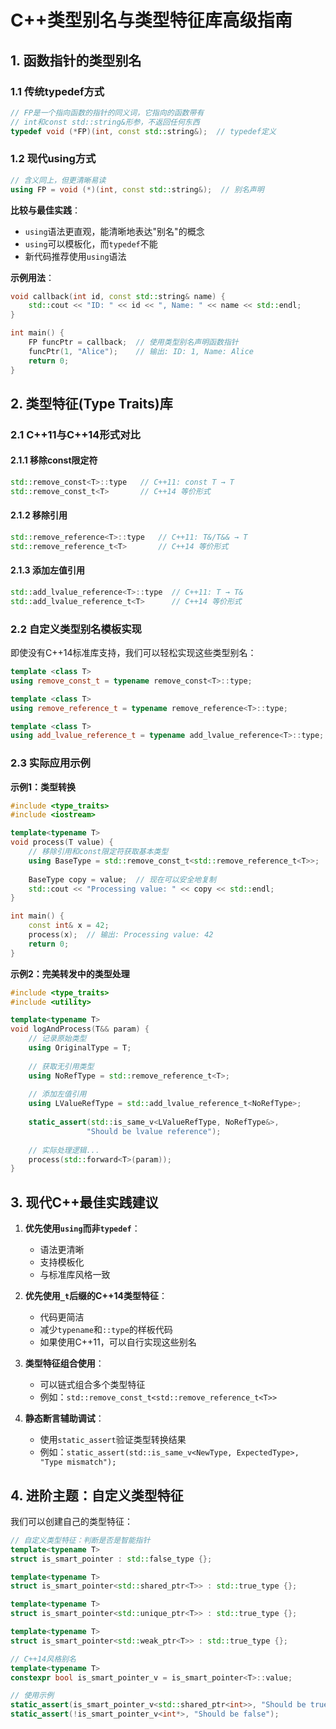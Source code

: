 # C++类型别名与类型特征库高级指南

## 1. 函数指针的类型别名

### 1.1 传统typedef方式
```cpp
// FP是一个指向函数的指针的同义词，它指向的函数带有
// int和const std::string&形参，不返回任何东西
typedef void (*FP)(int, const std::string&);  // typedef定义
```

### 1.2 现代using方式
```cpp
// 含义同上，但更清晰易读
using FP = void (*)(int, const std::string&);  // 别名声明
```

**比较与最佳实践**：
- `using`语法更直观，能清晰地表达"别名"的概念
- `using`可以模板化，而`typedef`不能
- 新代码推荐使用`using`语法

**示例用法**：
```cpp
void callback(int id, const std::string& name) {
    std::cout << "ID: " << id << ", Name: " << name << std::endl;
}

int main() {
    FP funcPtr = callback;  // 使用类型别名声明函数指针
    funcPtr(1, "Alice");    // 输出: ID: 1, Name: Alice
    return 0;
}
```

## 2. 类型特征(Type Traits)库

### 2.1 C++11与C++14形式对比

#### 2.1.1 移除const限定符
```cpp
std::remove_const<T>::type   // C++11: const T → T
std::remove_const_t<T>       // C++14 等价形式
```

#### 2.1.2 移除引用
```cpp
std::remove_reference<T>::type   // C++11: T&/T&& → T
std::remove_reference_t<T>       // C++14 等价形式
```

#### 2.1.3 添加左值引用
```cpp
std::add_lvalue_reference<T>::type  // C++11: T → T&
std::add_lvalue_reference_t<T>      // C++14 等价形式
```

### 2.2 自定义类型别名模板实现

即使没有C++14标准库支持，我们可以轻松实现这些类型别名：

```cpp
template <class T> 
using remove_const_t = typename remove_const<T>::type;

template <class T> 
using remove_reference_t = typename remove_reference<T>::type;

template <class T> 
using add_lvalue_reference_t = typename add_lvalue_reference<T>::type;
```

### 2.3 实际应用示例

**示例1：类型转换**
```cpp
#include <type_traits>
#include <iostream>

template<typename T>
void process(T value) {
    // 移除引用和const限定符获取基本类型
    using BaseType = std::remove_const_t<std::remove_reference_t<T>>;
    
    BaseType copy = value;  // 现在可以安全地复制
    std::cout << "Processing value: " << copy << std::endl;
}

int main() {
    const int& x = 42;
    process(x);  // 输出: Processing value: 42
    return 0;
}
```

**示例2：完美转发中的类型处理**
```cpp
#include <type_traits>
#include <utility>

template<typename T>
void logAndProcess(T&& param) {
    // 记录原始类型
    using OriginalType = T;
    
    // 获取无引用类型
    using NoRefType = std::remove_reference_t<T>;
    
    // 添加左值引用
    using LValueRefType = std::add_lvalue_reference_t<NoRefType>;
    
    static_assert(std::is_same_v<LValueRefType, NoRefType&>, 
                 "Should be lvalue reference");
    
    // 实际处理逻辑...
    process(std::forward<T>(param));
}
```

## 3. 现代C++最佳实践建议

1. **优先使用`using`而非`typedef`**：
   - 语法更清晰
   - 支持模板化
   - 与标准库风格一致

2. **优先使用`_t`后缀的C++14类型特征**：
   - 代码更简洁
   - 减少`typename`和`::type`的样板代码
   - 如果使用C++11，可以自行实现这些别名

3. **类型特征组合使用**：
   - 可以链式组合多个类型特征
   - 例如：`std::remove_const_t<std::remove_reference_t<T>>`

4. **静态断言辅助调试**：
   - 使用`static_assert`验证类型转换结果
   - 例如：`static_assert(std::is_same_v<NewType, ExpectedType>, "Type mismatch");`

## 4. 进阶主题：自定义类型特征

我们可以创建自己的类型特征：

```cpp
// 自定义类型特征：判断是否是智能指针
template<typename T>
struct is_smart_pointer : std::false_type {};

template<typename T>
struct is_smart_pointer<std::shared_ptr<T>> : std::true_type {};

template<typename T>
struct is_smart_pointer<std::unique_ptr<T>> : std::true_type {};

template<typename T>
struct is_smart_pointer<std::weak_ptr<T>> : std::true_type {};

// C++14风格别名
template<typename T>
constexpr bool is_smart_pointer_v = is_smart_pointer<T>::value;

// 使用示例
static_assert(is_smart_pointer_v<std::shared_ptr<int>>, "Should be true");
static_assert(!is_smart_pointer_v<int*>, "Should be false");
```